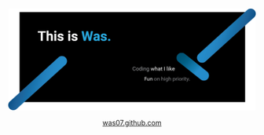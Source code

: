 ![Untitled-3 2](/Banner-github.png)
</br>
<p align="center">             
  <a href="https://was07.github.io/">was07.github.com</a>
</p>
